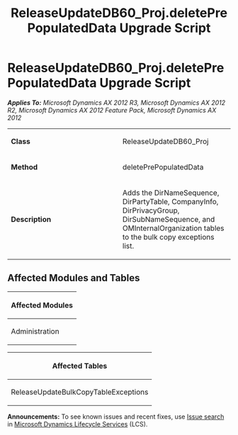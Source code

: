 ﻿---
title: ReleaseUpdateDB60_Proj.deletePrePopulatedData Upgrade Script
TOCTitle: ReleaseUpdateDB60_Proj.deletePrePopulatedData Upgrade Script
ms:assetid: cd605c28-dca7-b160-3238-392b2f27ee6a
ms:mtpsurl: https://msdn.microsoft.com/en-us/library/JJ719723(v=AX.60)
ms:contentKeyID: 49711289
ms.date: 05/18/2015
mtps_version: v=AX.60
---

# ReleaseUpdateDB60\_Proj.deletePrePopulatedData Upgrade Script 


_**Applies To:** Microsoft Dynamics AX 2012 R3, Microsoft Dynamics AX 2012 R2, Microsoft Dynamics AX 2012 Feature Pack, Microsoft Dynamics AX 2012_

<table>
<colgroup>
<col style="width: 50%" />
<col style="width: 50%" />
</colgroup>
<tbody>
<tr class="odd">
<td><p><strong>Class</strong></p></td>
<td><p>ReleaseUpdateDB60_Proj</p></td>
</tr>
<tr class="even">
<td><p><strong>Method</strong></p></td>
<td><p>deletePrePopulatedData</p></td>
</tr>
<tr class="odd">
<td><p><strong>Description</strong></p></td>
<td><p>Adds the DirNameSequence, DirPartyTable, CompanyInfo, DirPrivacyGroup, DirSubNameSequence, and OMInternalOrganization tables to the bulk copy exceptions list.</p></td>
</tr>
</tbody>
</table>


## Affected Modules and Tables

<table>
<colgroup>
<col style="width: 100%" />
</colgroup>
<thead>
<tr class="header">
<th><p>Affected Modules</p></th>
</tr>
</thead>
<tbody>
<tr class="odd">
<td><p>Administration</p></td>
</tr>
</tbody>
</table>


<table>
<colgroup>
<col style="width: 100%" />
</colgroup>
<thead>
<tr class="header">
<th><p>Affected Tables</p></th>
</tr>
</thead>
<tbody>
<tr class="odd">
<td><p>ReleaseUpdateBulkCopyTableExceptions</p></td>
</tr>
</tbody>
</table>

  
**Announcements:** To see known issues and recent fixes, use [Issue search](http://go.microsoft.com/fwlink/?linkid=389258) in [Microsoft Dynamics Lifecycle Services](http://go.microsoft.com/fwlink/?linkid=306505) (LCS).

